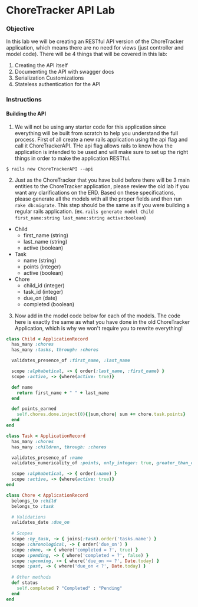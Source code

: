 # ChoreTracker API Lab

### Objective

In this lab we will be creating an RESTful API version of the ChoreTracker application, which means there are no need for views (just controller and model code). There will be 4 things that will be covered in this lab:

1. Creating the API itself
2. Documenting the API with swagger docs
3. Serialization Customizations
4. Stateless authentication for the API

### Instructions

#### Building the API

1. We will not be using any starter code for this application since everything will be built from scratch to help you understand the full process. First of all create a new rails application using the api flag and call it ChoreTrackerAPI. THe api flag allows rails to know how the application is intended to be used and will make sure to set up the right things in order to make the application RESTful.

```
$ rails new ChoreTrackerAPI --api
```

2. Just as the ChoreTracker that you have build before there will be 3 main entities to the ChoreTracker application, please review the old lab if you want any clarifications on the ERD. Based on these specifications, please generate all the models with all the proper fields and then run ```rake db:migrate```. This step should be the same as if you were building a regular rails application. (ex. ```rails generate model Child first_name:string last_name:string active:boolean```)
  - Child
    - first_name (string)
    - last_name (string)
    - active (boolean)
  - Task
    - name (string)
    - points (integer)
    - active (boolean)
  - Chore
    - child_id (integer)
    - task_id (integer)
    - due_on (date)
    - completed (boolean)

3. Now add in the model code below for each of the models. The code here is exactly the same as what you have done in the old ChoreTracker Application, which is why we won't require you to rewrite everything!

```ruby
class Child < ApplicationRecord
  has_many :chores
  has_many :tasks, through: :chores

  validates_presence_of :first_name, :last_name

  scope :alphabetical, -> { order(:last_name, :first_name) }
  scope :active, -> {where(active: true)}

  def name
    return first_name + " " + last_name
  end

  def points_earned
    self.chores.done.inject(0){|sum,chore| sum += chore.task.points}
  end 
end
```

```ruby
class Task < ApplicationRecord
  has_many :chores
  has_many :children, through: :chores

  validates_presence_of :name
  validates_numericality_of :points, only_integer: true, greater_than_or_equal_to: 0

  scope :alphabetical, -> { order(:name) }
  scope :active, -> {where(active: true)}
end
```

```ruby
class Chore < ApplicationRecord
  belongs_to :child
  belongs_to :task

  # Validations
  validates_date :due_on
  
  # Scopes
  scope :by_task, -> { joins(:task).order('tasks.name') }
  scope :chronological, -> { order('due_on') }
  scope :done, -> { where('completed = ?', true) }
  scope :pending, -> { where('completed = ?', false) }
  scope :upcoming, -> { where('due_on >= ?', Date.today) }
  scope :past, -> { where('due_on < ?', Date.today) }
  
  # Other methods
  def status
    self.completed ? "Completed" : "Pending"
  end
end
```










